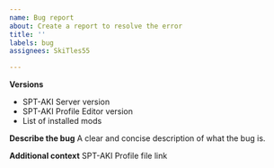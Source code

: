 ```yaml
---
name: Bug report
about: Create a report to resolve the error
title: ''
labels: bug
assignees: SkiTles55

---
```


**Versions**
- SPT-AKI Server version
- SPT-AKI Profile Editor version
- List of installed mods

**Describe the bug**
A clear and concise description of what the bug is.

**Additional context**
SPT-AKI Profile file link
